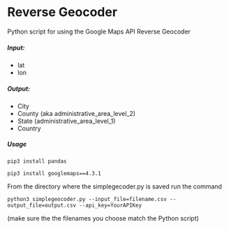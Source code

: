 # Reverse Geocoder

Python script for using the Google Maps API Reverse Geocoder

##### Input: 
* lat
* lon

##### Output: 
* City
* County (aka administrative_area_level_2)
* State (administrative_area_level_1)
* Country

##### Usage
```
pip3 install pandas
```
```
pip3 install googlemaps==4.3.1
```

From the directory where the simplegecoder.py is saved run the command
```
python3 simplegeocoder.py --input_file=filename.csv --output_file=output.csv --api_key=YourAPIKey
```

(make sure the the filenames you choose match the Python script)
